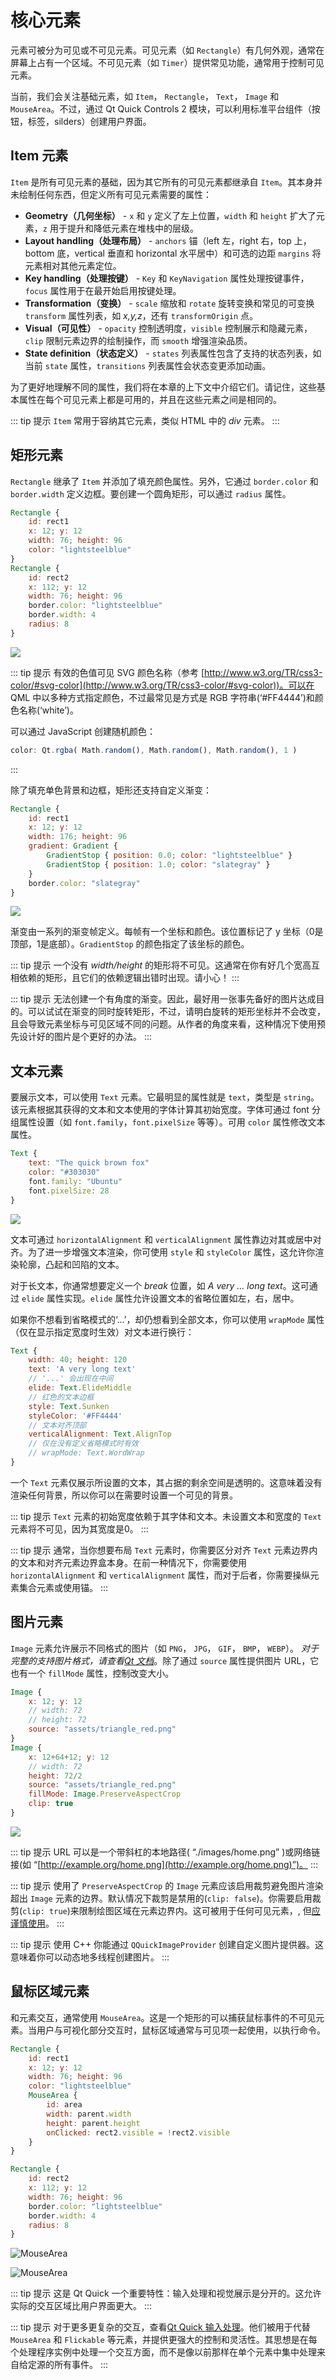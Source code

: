 # 核心元素

元素可被分为可见或不可见元素。可见元素（如 `Rectangle`）有几何外观，通常在屏幕上占有一个区域。不可见元素（如 `Timer`）提供常见功能，通常用于控制可见元素。

当前，我们会关注基础元素，如 `Item`， `Rectangle`， `Text`， `Image` 和 `MouseArea`。不过，通过 Qt Quick Controls 2 模块，可以利用标准平台组件（按钮，标签，silders）创建用户界面。

## Item 元素

`Item` 是所有可见元素的基础，因为其它所有的可见元素都继承自 `Item`。其本身并未绘制任何东西，但定义所有可见元素需要的属性：

* **Geometry（几何坐标）** - `x` 和 `y` 定义了左上位置，`width` 和 `height` 扩大了元素，`z` 用于提升和降低元素在堆栈中的层级。
* **Layout handling（处理布局）** - `anchors` 锚（left 左，right 右，top 上，bottom 底，vertical 垂直和 horizontal 水平居中）和可选的边距 `margins` 将元素相对其他元素定位。
* **Key handling（处理按键）** - `Key` 和 `KeyNavigation` 属性处理按键事件，`focus` 属性用于在最开始启用按键处理。
* **Transformation（变换）** - `scale` 缩放和 `rotate` 旋转变换和常见的可变换 `transform` 属性列表，如 *x,y,z*，还有 `transformOrigin` 点。
* **Visual（可见性）** - `opacity` 控制透明度，`visible` 控制展示和隐藏元素，`clip` 限制元素边界的绘制操作，而 `smooth` 增强渲染品质。
* **State definition（状态定义）** - `states` 列表属性包含了支持的状态列表，如当前 `state` 属性，`transitions` 列表属性会状态变更添加动画。

为了更好地理解不同的属性，我们将在本章的上下文中介绍它们。请记住，这些基本属性在每个可见元素上都是可用的，并且在这些元素之间是相同的。

::: tip 提示
`Item` 常用于容纳其它元素，类似 HTML 中的 *div* 元素。
:::

## 矩形元素

`Rectangle` 继承了 `Item` 并添加了填充颜色属性。另外，它通过 `border.color` 和 `border.width` 定义边框。要创建一个圆角矩形，可以通过 `radius` 属性。

```qml
Rectangle {
    id: rect1
    x: 12; y: 12
    width: 76; height: 96
    color: "lightsteelblue"
}
Rectangle {
    id: rect2
    x: 112; y: 12
    width: 76; height: 96
    border.color: "lightsteelblue"
    border.width: 4
    radius: 8
}
```

![](./assets/rectangle2.png)

::: tip 提示
有效的色值可见 SVG 颜色名称（参考 [http://www.w3.org/TR/css3-color/#svg-color](http://www.w3.org/TR/css3-color/#svg-color))。可以在 QML 中以多种方式指定颜色，不过最常见是方式是 RGB 字符串(‘#FF4444’)和颜色名称(‘white’)。

可以通过 JavaScript 创建随机颜色：

```qml
color: Qt.rgba( Math.random(), Math.random(), Math.random(), 1 )
```

:::

除了填充单色背景和边框，矩形还支持自定义渐变：

```qml
Rectangle {
    id: rect1
    x: 12; y: 12
    width: 176; height: 96
    gradient: Gradient {
        GradientStop { position: 0.0; color: "lightsteelblue" }
        GradientStop { position: 1.0; color: "slategray" }
    }
    border.color: "slategray"
}
```

![](./assets/rectangle3.png)

渐变由一系列的渐变帧定义。每帧有一个坐标和颜色。该位置标记了 y 坐标（0是顶部，1是底部）。`GradientStop` 的颜色指定了该坐标的颜色。

::: tip 提示
一个没有 *width/height* 的矩形将不可见。这通常在你有好几个宽高互相依赖的矩形，且它们的依赖逻辑出错时出现。请小心！
:::

::: tip 提示
无法创建一个有角度的渐变。因此，最好用一张事先备好的图片达成目的。可以试试在渐变的同时旋转矩形，不过，请明白旋转的矩形坐标并不会改变，且会导致元素坐标与可见区域不同的问题。从作者的角度来看，这种情况下使用预先设计好的图片是个更好的办法。
:::

## 文本元素

要展示文本，可以使用 `Text` 元素。它最明显的属性就是 `text`，类型是 `string`。该元素根据其获得的文本和文本使用的字体计算其初始宽度。字体可通过 font 分组属性设置（如 `font.family`，`font.pixelSize` 等等）。可用 `color` 属性修改文本属性。

```qml
Text {
    text: "The quick brown fox"
    color: "#303030"
    font.family: "Ubuntu"
    font.pixelSize: 28
}
```

![](./assets/text.png)

文本可通过 `horizontalAlignment` 和 `verticalAlignment` 属性靠边对其或居中对齐。为了进一步增强文本渲染，你可使用 `style` 和 `styleColor` 属性，这允许你渲染轮廓，凸起和凹陷的文本。

对于长文本，你通常想要定义一个 *break* 位置，如 *A very … long text*。这可通过 `elide` 属性实现。`elide` 属性允许设置文本的省略位置如左，右，居中。

如果你不想看到省略模式的‘…’，却仍想看到全部文本，你可以使用 `wrapMode` 属性（仅在显示指定宽度时生效）对文本进行换行：

```qml
Text {
    width: 40; height: 120
    text: 'A very long text'
    // '...' 会出现在中间
    elide: Text.ElideMiddle
    // 红色的文本边框
    style: Text.Sunken
    styleColor: '#FF4444'
    // 文本对齐顶部
    verticalAlignment: Text.AlignTop
    // 仅在没有定义省略模式时有效
    // wrapMode: Text.WordWrap
}
```

一个 `Text` 元素仅展示所设置的文本，其占据的剩余空间是透明的。这意味着没有渲染任何背景，所以你可以在需要时设置一个可见的背景。

::: tip 提示
`Text` 元素的初始宽度依赖于其字体和文本。未设置文本和宽度的 `Text` 元素将不可见，因为其宽度是0。
:::

::: tip 提示
通常，当你想要布局 `Text` 元素时，你需要区分对齐 `Text` 元素边界内的文本和对齐元素边界盒本身。在前一种情况下，你需要使用  `horizontalAlignment` 和 `verticalAlignment` 属性，而对于后者，你需要操纵元素集合元素或使用锚。
:::

## 图片元素

`Image` 元素允许展示不同格式的图片（如 `PNG`， `JPG`， `GIF`， `BMP`， `WEBP`）。 *对于完整的支持图片格式，请查看[Qt 文档](https://doc.qt.io/qt-6/qimagereader.html#supportedImageFormats)*。除了通过 `source` 属性提供图片 URL，它也有一个 `fillMode` 属性，控制改变大小。

```qml
Image {
    x: 12; y: 12
    // width: 72
    // height: 72
    source: "assets/triangle_red.png"
}
Image {
    x: 12+64+12; y: 12
    // width: 72
    height: 72/2
    source: "assets/triangle_red.png"
    fillMode: Image.PreserveAspectCrop
    clip: true
}
```

![](./assets/image.png)

::: tip 提示
URL 可以是一个带斜杠的本地路径( “./images/home.png” )或网络链接(如 “[http://example.org/home.png](http://example.org/home.png)”)。
:::

::: tip 提示
使用了 `PreserveAspectCrop` 的 `Image` 元素应该启用裁剪避免图片渲染超出 `Image` 元素的边界。默认情况下裁剪是禁用的(`clip: false`)。你需要启用裁剪(`clip: true`)来限制绘图区域在元素边界内。这可被用于任何可见元素，, 但[应谨慎使用](https://doc.qt.io/qt-6/qtquick-performance.html#clipping)。
:::

::: tip 提示
使用 C++ 你能通过 `QQuickImageProvider` 创建自定义图片提供器。这意味着你可以动态地多线程创建图片。
:::

## 鼠标区域元素

和元素交互，通常使用 `MouseArea`。这是一个矩形的可以捕获鼠标事件的不可见元素。当用户与可视化部分交互时，鼠标区域通常与可见项一起使用，以执行命令。

```qml
Rectangle {
    id: rect1
    x: 12; y: 12
    width: 76; height: 96
    color: "lightsteelblue"
    MouseArea {
        id: area
        width: parent.width
        height: parent.height
        onClicked: rect2.visible = !rect2.visible
    }
}

Rectangle {
    id: rect2
    x: 112; y: 12
    width: 76; height: 96
    border.color: "lightsteelblue"
    border.width: 4
    radius: 8
}
```

![MouseArea](./assets/mousearea1.png)

![MouseArea](./assets/mousearea2.png)

::: tip 提示
这是 Qt Quick 一个重要特性：输入处理和视觉展示是分开的。这允许实际的交互区域比用户界面更大。
:::

::: tip 提示
对于更多更复杂的交互，查看[Qt Quick 输入处理](https://doc.qt.io/qt-6/qtquickhandlers-index.html)。他们被用于代替 `MouseArea` 和 `Flickable` 等元素，并提供更强大的控制和灵活性。其思想是在每个处理程序实例中处理一个交互方面，而不是像以前那样在单个元素中集中处理来自给定源的所有事件。
:::

